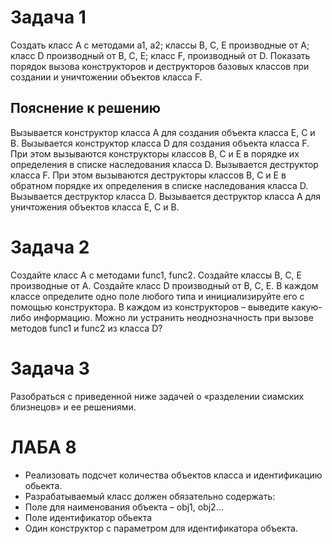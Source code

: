 # Задача 1

Создать класс A с методами a1, a2;  классы B, C, E производные от A; класс D производный от B, C, E; класс F, производный от D. Показать порядок вызова конструкторов и деструкторов базовых классов при создании и уничтожении объектов класса F.

## Пояснение к решению

Вызывается конструктор класса A для создания объекта класса E, C и B.
Вызывается конструктор класса D для создания объекта класса F. При этом вызываются конструкторы классов B, C и E в порядке их определения в списке наследования класса D.
Вызывается деструктор класса F. При этом вызываются деструкторы классов B, C и E в обратном порядке их определения в списке наследования класса D.
Вызывается деструктор класса D.
Вызывается деструктор класса A для уничтожения объектов класса E, C и B.

# Задача 2

Создайте класс A с методами func1, func2. Создайте классы B, C, E производные  от  A. Создайте класс D производный от В, С, Е. В каждом классе определите одно поле любого типа и инициализируйте его с помощью конструктора. В каждом из конструкторов – выведите какую-либо информацию. Можно ли устранить неоднозначность при вызове методов func1 и func2 из класса D?

# Задача 3

Разобраться с приведенной ниже задачей о «разделении сиамских близнецов»  и ее решениями.

# ЛАБА 8

- Реализовать подсчет количества объектов класса и идентификацию обьекта.
- Разрабатываемый класс должен обязательно содержать:
- Поле для наименования объекта – obj1, obj2…
- Поле идентификатор обьекта
- Один конструктор с параметром для идентификатора объекта.